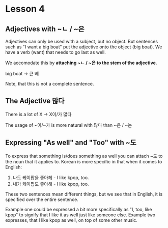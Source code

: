 # Lesson 4

## Adjectives with ~ㄴ / ~은

Adjectives can only be used with a subject, but no object. But sentences such as "I want a big boat" put the adjective onto the object (big boat). We have a verb (want) that needs to go last as well.

We accomodate this by **attaching ~ㄴ / ~은 to the stem of the adjective**.

big boat -> 큰 베

Note, that this is not a complete sentence.

## The Adjective 많다

There is a lot of X -> X이/가 많다

The usage of ~이/~가 is more natural with 많다 than ~은 / ~는

## Expressing "As well" and "Too" with ~도

To express that something is/does something as well you can attach ~도 to the noun that it applies to. Korean is more specific in that when it comes to English:

1. 나도 케이팝을 좋아헤 - I like kpop, too.
2. 내가 케이팝도 좋아해 - I like kpop, too.

These two sentences mean different things, but we see that in English, it is specified over the entire sentence.

Example one could be expressed a bit more specifically as "I, too, like kpop" to signify that I like it as well just like someone else.
Example two expresses, that I like kpop as well, on top of some other music.
